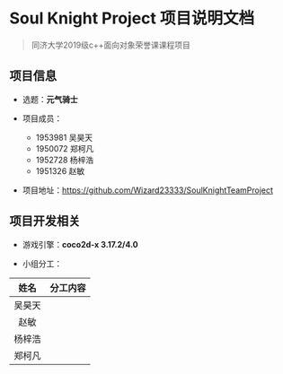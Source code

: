 # Soul Knight Project 项目说明文档

> 同济大学2019级c++面向对象荣誉课课程项目

## 项目信息

- 选题：**元气骑士**

- 项目成员：

  - 1953981 吴昊天
  - 1950072 郑柯凡
  - 1952728 杨梓浩
  - 1951326 赵敏
 
- 项目地址：<https://github.com/Wizard23333/SoulKnightTeamProject>

## 项目开发相关

- 游戏引擎：**coco2d-x 3.17.2/4.0**

- 小组分工：

|   姓名   |                     分工内容                      |
| :----: | :------------------------------------------------------: |
|  吴昊天  |                                                  |
|   赵敏   |
|  杨梓浩  |
|  郑柯凡  |
